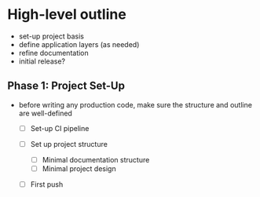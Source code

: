 # High-level outline

- set-up project basis
- define application layers (as needed)
- refine documentation
- initial release?

## Phase 1: Project Set-Up
- before writing any production code, make sure the structure and outline are well-defined
  - [ ] Set-up CI pipeline
  - [ ] Set up project structure
    - [ ] Minimal documentation structure
    - [ ] Minimal project design
  - [ ] First push

